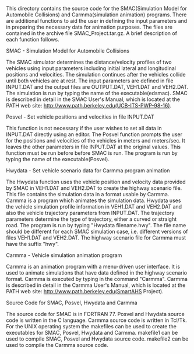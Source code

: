 This directory contains the source code for the SMAC(Simulation Model
for Automobile Collisions) and Carmma(simulation animation) programs.
There are additional functions to aid the user in defining the input 
parameters and in preparing the necessary data for animation purposes.
The files are contained in the archive file SMAC_Project.tar.gz.
A brief description of each function follows.

SMAC - Simulation Model for Automobile Collisions 

The SMAC simulator determines the distance/velocity profiles of two vehicles
using input parameters including initial lateral and longitudinal positions
and velocities.  The simulation continues after the vehicles collide until
both vehicles are at rest.  The input parameters are defined in file INPUT.DAT
and the output files are OUTPUT.DAT, VEH1.DAT and VEH2.DAT.  
The simulation is run by typing the name of the executable(edsmac).
SMAC is described in detail in the SMAC User's Manual, which is located
at the PATH web site: http://www.path.berkeley.edu(UCB-ITS-PWP-98-16).

Posvel - Set vehicle positions and velocities in file INPUT.DAT

This function is not necessary if the user wishes to set all data in INPUT.DAT 
directly using an editor.
The Posvel function prompts the user for the positions and velocities of
the vehicles in meters and meters/sec.  It leaves the other parameters
in file INPUT.DAT at the original values.  This function must be run before
before SMAC is run.  The program is run by typing the name of the
executable(Posvel).

Hwydata - Set vehicle scenario data for Carmma program animation

The Hwydata function uses the vehicle position and velocity data provided by
SMAC in VEH1.DAT and VEH2.DAT to create the highway scenario file.  This file
contains the simulation data in a format usable by Carmma.  Carmma is
a program which animates the simulation data.  Hwydata uses the vehicle
simulation profile information in VEH1.DAT and VEH2.DAT and also the
vehicle trajectory parameters from INPUT.DAT.  The trajectory parameters
determine the type of trajectory, either a curved or straight road.
The program is run by typing "Hwydata filename.hwy".  The file name should
be different for each SMAC simulation case, i.e. different versions of
files VEH1.DAT and VEH2.DAT.  The highway scenario file for Carmma must have
the suffix "hwy".

Carmma - Vehicle simulation animation program

Carmma is an animation program with a menu-driven user interface.  It is
used to animate simulations that have data defined in the highway scenario
format.  Carmma is executed by typing in the command "Carmma".
Carmma is described in detail in the Carmma User's Manual, which is located
at the PATH web site: http://www.path.berkeley.edu(SmartAHS Project).
 
Source Code for SMAC, Posvel, Hwydata and Carmma

The source code for SMAC is in FORTRAN 77.  Posvel and Hwydata source code is
written in the C language.  Carmma source code is written in Tcl/Tk.
For the UNIX operating system the makefiles can be used to create
the executables for SMAC, Posvel, Hwydata and Carmma.  makefile1 can be  
used to compile SMAC, Posvel and Hwydata source code.  makefile2 can be
used to compile the Carmma source code.
